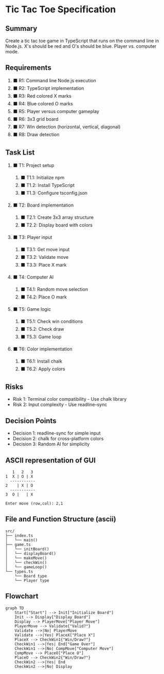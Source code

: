 # Tic Tac Toe Specification

## Summary

Create a tic tac toe game in TypeScript that runs on the command line in Node.js. X's should be red and O's should be blue. Player vs. computer mode.

## Requirements

1. ⬛ R1: Command line Node.js execution
2. ⬛ R2: TypeScript implementation
3. ⬛ R3: Red colored X marks
4. ⬛ R4: Blue colored O marks
5. ⬛ R5: Player versus computer gameplay
6. ⬛ R6: 3x3 grid board
7. ⬛ R7: Win detection (horizontal, vertical, diagonal)
8. ⬛ R8: Draw detection

## Task List

1. ⬛ T1: Project setup
   1. ⬛ T1.1: Initialize npm
   2. ⬛ T1.2: Install TypeScript
   3. ⬛ T1.3: Configure tsconfig.json

2. ⬛ T2: Board implementation
   1. ⬛ T2.1: Create 3x3 array structure
   2. ⬛ T2.2: Display board with colors

3. ⬛ T3: Player input
   1. ⬛ T3.1: Get move input
   2. ⬛ T3.2: Validate move
   3. ⬛ T3.3: Place X mark

4. ⬛ T4: Computer AI
   1. ⬛ T4.1: Random move selection
   2. ⬛ T4.2: Place O mark

5. ⬛ T5: Game logic
   1. ⬛ T5.1: Check win conditions
   2. ⬛ T5.2: Check draw
   3. ⬛ T5.3: Game loop

6. ⬛ T6: Color implementation
   1. ⬛ T6.1: Install chalk
   2. ⬛ T6.2: Apply colors

## Risks

- Risk 1: Terminal color compatibility - Use chalk library
- Risk 2: Input complexity - Use readline-sync

## Decision Points

- Decision 1: readline-sync for simple input
- Decision 2: chalk for cross-platform colors
- Decision 3: Random AI for simplicity

## ASCII representation of GUI

```
   1   2   3
1  X | O | X
  -----------
2    | X | O
  -----------
3  O |   | X

Enter move (row,col): 2,1
```

## File and Function Structure (ascii)

```
src/
├── index.ts
│   └── main()
├── game.ts
│   └── initBoard()
│   └── displayBoard()
│   └── makeMove()
│   └── checkWin()
│   └── gameLoop()
└── types.ts
    └── Board type
    └── Player type
```

## Flowchart

```mermaid
graph TD
    Start["Start"] --> Init["Initialize Board"]
    Init --> Display["Display Board"]
    Display --> PlayerMove["Player Move"]
    PlayerMove --> Validate{"Valid?"}
    Validate -->|No| PlayerMove
    Validate -->|Yes| PlaceX["Place X"]
    PlaceX --> CheckWin1{"Win/Draw?"}
    CheckWin1 -->|Yes| End["Game Over"]
    CheckWin1 -->|No| CompMove["Computer Move"]
    CompMove --> PlaceO["Place O"]
    PlaceO --> CheckWin2{"Win/Draw?"}
    CheckWin2 -->|Yes| End
    CheckWin2 -->|No| Display
```